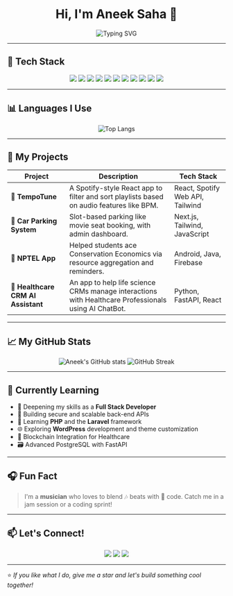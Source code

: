 <h1 align="center">Hi, I'm Aneek Saha 👋</h1>
<p align="center">
  <img src="https://readme-typing-svg.herokuapp.com?font=Fira+Code&size=25&pause=1000&color=8F00FF&center=true&vCenter=true&width=450&lines=Full+Stack+Developer;React.js+%7C+Next.js+%7C+Node.js;Video+Editor+%7C+FCP+Expert;Loves+Music+%26+Coding+%F0%9F%8E%B5" alt="Typing SVG" />
</p>

---

## 🚀 Tech Stack

<p align="center">
  <img src="https://img.shields.io/badge/HTML5-E34F26?style=for-the-badge&logo=html5&logoColor=white"/>
  <img src="https://img.shields.io/badge/CSS3-1572B6?style=for-the-badge&logo=css3&logoColor=white"/>
  <img src="https://img.shields.io/badge/Tailwind_CSS-38B2AC?style=for-the-badge&logo=tailwind-css&logoColor=white"/>
  <img src="https://img.shields.io/badge/JavaScript-F7DF1E?style=for-the-badge&logo=javascript&logoColor=black"/>
  <img src="https://img.shields.io/badge/React.js-61DAFB?style=for-the-badge&logo=react&logoColor=black"/>
  <img src="https://img.shields.io/badge/Next.js-000000?style=for-the-badge&logo=next.js&logoColor=white"/>
  <img src="https://img.shields.io/badge/Node.js-339933?style=for-the-badge&logo=node.js&logoColor=white"/>
  <img src="https://img.shields.io/badge/Express.js-000000?style=for-the-badge&logo=express&logoColor=white"/>
  <img src="https://img.shields.io/badge/PostgreSQL-336791?style=for-the-badge&logo=postgresql&logoColor=white"/>
  <img src="https://img.shields.io/badge/FastAPI-009688?style=for-the-badge&logo=fastapi&logoColor=white"/>
  <img src="https://img.shields.io/badge/Final+Cut+Pro-999999?style=for-the-badge&logo=final-cut-pro&logoColor=white"/>
</p>

---

## 📊 Languages I Use

<p align="center">
  <img src="https://github-readme-stats.vercel.app/api/top-langs/?username=an33k25&layout=pie&theme=radical" alt="Top Langs">
</p>

---

## 💼 My Projects

| Project | Description | Tech Stack |
|--------|-------------|------------|
| 🎵 **TempoTune** | A Spotify-style React app to filter and sort playlists based on audio features like BPM. | React, Spotify Web API, Tailwind |
| 🚗 **Car Parking System** | Slot-based parking like movie seat booking, with admin dashboard. | Next.js, Tailwind, JavaScript |
| 📱 **NPTEL App** | Helped students ace Conservation Economics via resource aggregation and reminders. | Android, Java, Firebase |
| 🏥 **Healthcare CRM AI Assistant** | An app to help life science CRMs manage interactions with Healthcare Professionals using AI ChatBot. | Python, FastAPI, React |

---

## 📈 My GitHub Stats

<p align="center">
  <img src="https://github-readme-stats.vercel.app/api?username=an33k25&show_icons=true&theme=radical" alt="Aneek's GitHub stats" />
  <img src="https://streak-stats.demolab.com?user=an33k25&theme=radical" alt="GitHub Streak" />
</p>

---

## 🧠 Currently Learning
- 🚀 Deepening my skills as a **Full Stack Developer**
- 🧰 Building secure and scalable back-end APIs
- 🐘 Learning **PHP** and the **Laravel** framework
- 🌐 Exploring **WordPress** development and theme customization
- 🧱 Blockchain Integration for Healthcare
- 🗃️ Advanced PostgreSQL with FastAPI
---

## 🎧 Fun Fact

> I'm a **musician** who loves to blend 🎶 beats with 🧠 code. Catch me in a jam session or a coding sprint!

---

## 📫 Let's Connect!

<p align="center">
  <a href="(https://www.linkedin.com/in/aneek-kumar-saha-649236233/)"><img src="https://img.shields.io/badge/LinkedIn-blue?style=for-the-badge&logo=linkedin&logoColor=white"/></a>
  <a href="mailto:aneekksaha@gmail.com"><img src="https://img.shields.io/badge/Gmail-red?style=for-the-badge&logo=gmail&logoColor=white"/></a>
  <a href="https://github.com/an33k25"><img src="https://img.shields.io/badge/GitHub-black?style=for-the-badge&logo=github&logoColor=white"/></a>
</p>

---

⭐️ *If you like what I do, give me a star and let's build something cool together!*
